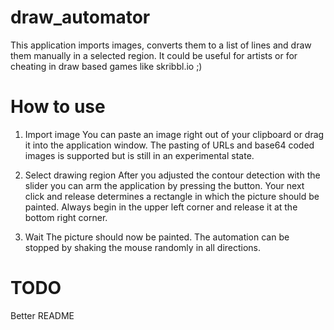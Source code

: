 # draw_automator

This application imports images, converts them to a list of lines and draw them manually in a selected region.
It could be useful for artists or for cheating in draw based games like skribbl.io ;)

# How to use

1. Import image
You can paste an image right out of your clipboard or drag it into the application window.
The pasting of URLs and base64 coded images is supported but is still in an experimental state.

2. Select drawing region
After you adjusted the contour detection with the slider you can arm the application by pressing the button.
Your next click and release determines a rectangle in which the picture should be painted.
Always begin in the upper left corner and release it at the bottom right corner.

3. Wait
The picture should now be painted. The automation can be stopped by shaking the mouse randomly in all directions.

# TODO
Better README
